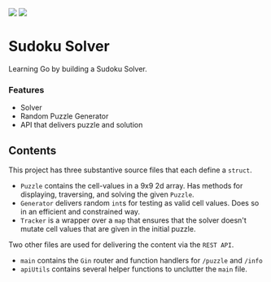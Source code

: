 <p>
  <img src="https://img.shields.io/badge/Go-%20go1.18beta1-blue">
    <img src="https://img.shields.io/badge/Gin-1.7.7-red">
</p>

# Sudoku Solver
Learning Go by building a Sudoku Solver. 

### Features

* Solver
* Random Puzzle Generator
* API that delivers puzzle and solution

## Contents

This project has three substantive source files that each define a `struct`.

* `Puzzle` contains the cell-values in a 9x9 2d array. Has methods for displaying, traversing, and solving the given `Puzzle`.
* `Generator` delivers random `int`s for testing as valid cell values. Does so in an efficient and constrained way.
* `Tracker` is a wrapper over a `map` that ensures that the solver doesn't mutate cell values that are given in the initial puzzle. 


Two other files are used for delivering the content via the `REST API`.
* `main` contains the `Gin` router and function handlers for `/puzzle` and `/info`
* `apiUtils` contains several helper functions to unclutter the `main` file.



